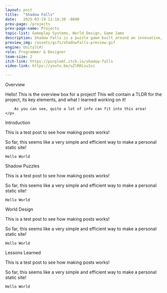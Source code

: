```yaml
---
layout: post
title:  "Shadow Falls"
date:   2025-03-19 12:16:30 -0600
prev-page: /projects
prev-page-name: Projects
topic-list: Gameplay Systems, World Design, Game Jams
description: Shadow Falls is a puzzle game built around an innovative, multi-object shadow puzzle system. Created in Unity for Texas Game Jam, Shadow Falls was lauded for its novel tech and charming narrative.
preview_img: /assets/gifs/shadowfalls-preview.gif
engine: Unity(C#)
role: Programmer & Designer
team-size: 2
itch-link: https://purpleml.itch.io/shadow-falls
video-link: https://youtu.be/uZlRKLsu1sc

---
```


<div class="overview">
    <span class="overview-title">Overview</span>
    <br>
    <p>
        Hello! This is the overview box for a project!
        This will contain a TLDR for the project, its key elements,
        and what I learned working on it!

        As you can see, quite a lot of info can fit into this area!
    </p>
</div>

<span class="section-title">Introduction</span>

This is a test post to see how making posts works!

So far, this seems like a very simple and efficient way to make a personal static site!

`Hello World`

<span class="section-title">Shadow Puzzles</span>

This is a test post to see how making posts works!

So far, this seems like a very simple and efficient way to make a personal static site!

`Hello World`

<span class="section-title">World Design</span>

This is a test post to see how making posts works!

So far, this seems like a very simple and efficient way to make a personal static site!

`Hello World`

<span class="section-title">Lessons Learned</span>

This is a test post to see how making posts works!

So far, this seems like a very simple and efficient way to make a personal static site!

`Hello World`

